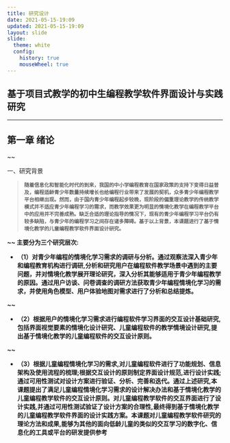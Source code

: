 ```yaml
---
title: 研究设计
date: 2021-05-15-19:09
updated: 2021-05-15-19:09
layout: slide
slide:
  theme: white
  config:
    history: true
    mouseWheel: true
---
```


## 基于项目式教学的初中生编程教学软件界面设计与实践研究

---
## 第一章 绪论

~~

一、研究背景

><div line-height="1.5em">
><small><b>
>随着信息化和智能化时代的到来，我国的中小学编程教育在国家政策的支持下变得日益普及，编程适龄青少年数量持续增长也给编程行业带来了发展的契机，众多青少年编程教学平台相继出现。然而，由于国内青少年编程起步较晚，现阶段的偏重理论教学的传统教学模式并不适应青少年编程学习的需求，而教学效果更为明显的情境化教学在编程教学平台中的应用并不完善成熟。缺乏合适的理论指导的情况下，现有的青少年编程学习平台仍有较多缺陷，与青少年的编程学习之间存在诸多障碍。基于以上背景，本课题进行了基于情境化教学的儿童编程教学软件界面设计研究。
></small><b>
></div>
~~
主要分为三个研究层次:
- （1）对青少年编程的情境化学习需求的调研与分析。通过观察法深入青少年和编程教育机构进行调研,分析和研究用户在编程软件教学场景中遇到的主要问题，并对情境化教学展开理论研究，深入分析其能够适用于青少年编程教学的原因。通过用户访谈、问卷调查的调研方法获取青少年编程情境化学习的需求，并使用角色模型、用户体验地图对需求进行了分析和总结提炼。

~~

- （2）根据用户的情境化学习需求进行编程软件学习界面的交互设计基础研究,包括界面视觉要素的情境化设计研究、儿童编程软件的教学情境设计研究,提出基于情境化教学的儿童编程软件的交互设计原则。

~~
- （3）根据儿童编程情境化学习的需求,对儿童编程软件进行了功能规划、信息架构及使用流程的梳理;根据交互设计的原则制定界面设计规范,进行设计实践;通过可用性测试对设计方案进行验证、分析、完善和迭代。通过上述研究,本课题提出了满足儿童编程情境化学习需求的设计解决办法和基于情境化教学的儿童编程教学软件的交互设计原则。对儿童编程教学软件的交互界面进行了设计实践,并通过可用性测试验证了设计方案的合理性,最终得到基于情境化教学的儿童编程教学软件界面的设计实践方案。本课题对儿童编程教学软件研究的理论方法和成果,能够为其他的面向低龄儿童的类似的交互学习的数字化、信息化的工具或平台的研发提供参考
